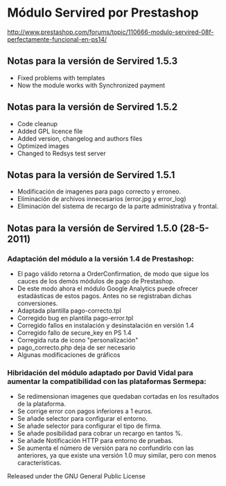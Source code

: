 # Módulo Servired por Prestashop

http://www.prestashop.com/forums/topic/110666-modulo-servired-08f-perfectamente-funcional-en-ps14/

## Notas para la versión de Servired 1.5.3

* Fixed problems with templates
* Now the module works with Synchronized payment

## Notas para la versión de Servired 1.5.2

* Code cleanup
* Added GPL licence file 
* Added version, changelog and authors files
* Optimized images
* Changed to Redsys test server

## Notas para la versión de Servired 1.5.1

* Modificación de imagenes para pago correcto y erroneo.
* Eliminación de archivos innecesarios (error.jpg y error_log)
* Eliminación del sistema de recargo de la parte administrativa y frontal.

## Notas para la versión de Servired 1.5.0 (28-5-2011)

### Adaptación del módulo a la versión 1.4 de Prestashop:

* El pago válido retorna a OrderConfirmation, de modo que sigue los cauces de los demós módulos de pago de Prestashop.
* De este modo ahora el módulo Google Analytics puede ofrecer estadásticas de estos pagos. Antes no se registraban dichas conversiones.
* Adaptada plantilla pago-correcto.tpl
* Corregido bug en plantilla pago-error.tpl
* Corregido fallos en instalación y desinstalación en versión 1.4
* Corregido fallo de secure_key en PS 1.4
* Corregida ruta de icono "personalización"
* pago_correcto.php deja de ser necesario
* Algunas modificaciones de gráficos

### Hibridación del módulo adaptado por David Vidal para aumentar la compatibilidad con las plataformas Sermepa:
* Se redimensionan imagenes que quedaban cortadas en los resultados de la plataforma.
* Se corrige error con pagos inferiores a 1 euros.
* Se añade selector para configurar el entorno.
* Se añade selector para configurar el tipo de firma.
* Se añade posibilidad para cobrar un recargo en tantos %.
* Se añade Notificación HTTP para entorno de pruebas.
* Se aumenta el número de versión para no confundirlo con las anteriores, ya que existe una versión 1.0 muy similar, pero con menos características.

Released under the GNU General Public License
